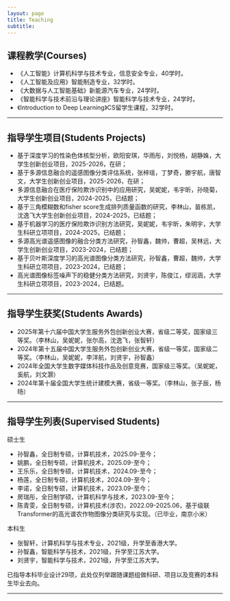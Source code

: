 ```yaml
---
layout: page
title: Teaching
subtitle: 
---
```


课程教学(Courses)
---

- 《人工智能》计算机科学与技术专业，信息安全专业，40学时。
- 《人工智能及应用》智能制造专业，32学时。
- 《大数据与人工智能基础》新能源汽车专业，24学时。
- 《智能科学与技术前沿与理论讲座》智能科学与技术专业，24学时。
- 《Introduction to Deep Learning》CS留学生课程，32学时。

---

指导学生项目(Students Projects)
---

- 基于深度学习的性染色体核型分析，欧阳安琪，华雨彤，刘悦杨，胡静姝，大学生创新创业项目，2025-2026，在研；
- 基于多源信息融合的遥感图像分类评估系统，张梓瑶，丁梦奇，滕宇航，唐智文，大学生创新创业项目，2025-2026，在研；
- 多源信息融合在医疗保险欺诈识别中的应用研究，吴妮妮，韦宇昕，孙晓菊，大学生创新创业项目，2024-2025，已结题；
- 基于三角模糊数和fisher score生成排列质量函数的研究，李林山，苗栋凯，沈逸飞大学生创新创业项目，2024-2025，已结题；
- 基于机器学习的医疗保险欺诈识别方法研究，吴妮妮，韦宇昕，朱明宇，大学生科研立项项目，2024-2025，已结题；
- 多源高光谱遥感图像的融合分类方法研究，孙智鑫，魏帅，曹超，吴林远，大学生创新创业项目，2023-2024，已结题；
- 基于贝叶斯深度学习的高光谱图像分类方法研究，孙智鑫，曹超，魏帅，大学生科研立项项目，2023-2024，已结题；
- 高光谱图像标签噪声下的稳健分类方法研究，刘贤宇，陈俊江，缪润涵，大学生科研立项项目，2023-2024，已结题。

---

指导学生获奖(Students Awards)
---

- 2025年第十六届中国大学生服务外包创新创业大赛，省级二等奖，国家级三等奖。（李林山，吴妮妮，张尔高，沈逸飞，张智轩）
- 2024年第十五届中国大学生服务外包创新创业大赛，省级一等奖，国家级二等奖。（李林山，吴妮妮，李洋航，刘贤宇，孙智鑫）
- 2024年全国大学生数字媒体科技作品及创意竞赛，国家级三等奖。（吴妮妮，奚航，刘文灏）
- 2024年第十届全国大学生统计建模大赛，省级一等奖。（李林山，张子辰，杨旸）

---

指导学生列表(Supervised Students)
---

硕士生

- 孙智鑫，全日制专硕，计算机技术，2025.09-至今；
- 姚鹏，全日制专硕，计算机技术，2025.09-至今；
- 王乐乐，全日制专硕，计算机技术，2024.09-至今；
- 杨莲，全日制专硕，计算机技术，2024.09-至今；
- 李诺，全日制专硕，计算机技术，2023.09-至今；
- 房瑞彤，全日制学硕，计算机科学与技术，2023.09-至今；
- 陈青雯，全日制专硕，计算机技术(涉农)，2022.09-2025.06，基于级联Transformer的高光谱农作物图像分类研究与实现。（已毕业，南京小米）

本科生

- 张智轩，计算机科学与技术专业，2021级，升学至香港大学。
- 孙智鑫，智能科学与技术，2021级，升学至江苏大学。
- 刘贤宇，智能科学与技术，2021级，升学至江苏大学。

已指导本科毕业设计29项，此处仅列举跟随课题组做科研、项目以及竞赛的本科生毕业去向。

---


